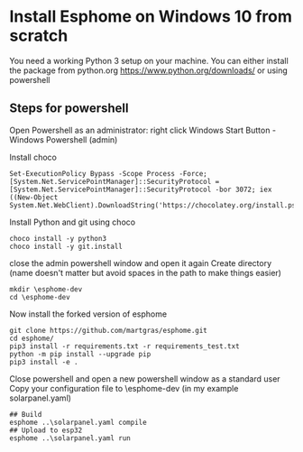 # Install Esphome on Windows 10 from scratch

You need a working Python 3 setup on your machine. 
You can either install the package from python.org https://www.python.org/downloads/ or using powershell 

## Steps for powershell

Open Powershell as an administrator: right click Windows Start Button - Windows Powershell (admin) 

Install choco
````
Set-ExecutionPolicy Bypass -Scope Process -Force; [System.Net.ServicePointManager]::SecurityProtocol = [System.Net.ServicePointManager]::SecurityProtocol -bor 3072; iex ((New-Object System.Net.WebClient).DownloadString('https://chocolatey.org/install.ps1'))
````
Install Python and git using choco
````
choco install -y python3
choco install -y git.install
````
close the admin powershell window and open it again
Create directory (name doesn't matter but avoid spaces in the path to make things easier) 

````
mkdir \esphome-dev
cd \esphome-dev
````
Now install the forked version of esphome 

````
git clone https://github.com/martgras/esphome.git
cd esphome/
pip3 install -r requirements.txt -r requirements_test.txt
python -m pip install --upgrade pip
pip3 install -e .
````

Close powershell and open a new powershell window as a standard user
Copy your configuration file to \esphome-dev (in my example solarpanel.yaml)

````
## Build
esphome ..\solarpanel.yaml compile 
## Upload to esp32 
esphome ..\solarpanel.yaml run
